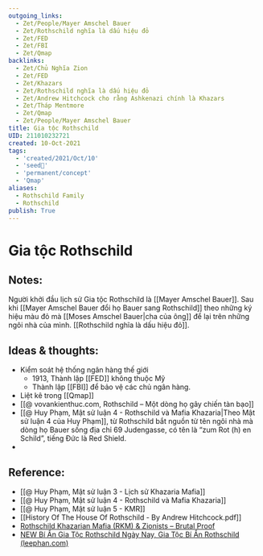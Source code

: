 ```yaml
---
outgoing_links:
  - Zet/People/Mayer Amschel Bauer
  - Zet/Rothschild nghĩa là dấu hiệu đỏ
  - Zet/FED
  - Zet/FBI
  - Zet/Qmap
backlinks:
  - Zet/Chủ Nghĩa Zion
  - Zet/FED
  - Zet/Khazars
  - Zet/Rothschild nghĩa là dấu hiệu đỏ
  - Zet/Andrew Hitchcock cho rằng Ashkenazi chính là Khazars
  - Zet/Tháp Mentmore
  - Zet/Qmap
  - Zet/People/Mayer Amschel Bauer
title: Gia tộc Rothschild
UID: 211010232721
created: 10-Oct-2021
tags:
  - 'created/2021/Oct/10'
  - 'seed🥜'
  - 'permanent/concept'
  - 'Qmap'
aliases:
  - Rothschild Family
  - Rothschild
publish: True
---
```

# Gia tộc Rothschild

## Notes:
Người khởi đầu lịch sử Gia tộc Rothschild là [[Mayer Amschel Bauer]]. Sau khi [[Mayer Amschel Bauer đổi họ Bauer sang Rothschild]] theo những ký hiệu màu đỏ mà [[Moses Amschel Bauer|cha của ông]] để lại trên những ngôi nhà của mình. [[Rothschild nghĩa là dấu hiệu đỏ]].

## Ideas & thoughts:
- Kiểm soát hệ thống ngân hàng thế giới
	- 1913, Thành lập [[FED]] không thuộc Mỹ
	- Thành lập [[FBI]] để bảo vệ các chủ ngân hàng.
- Liệt kê trong [[Qmap]]
- [[@ vovankienthuc.com, Rothschild – Một dòng họ gây chiến tàn bạo]]
- [[@ Huy Phạm, Mật sử luận 4 - Rothschild và Mafia Khazaria|Theo Mật sử luận 4 của Huy Phạm]], từ Rothschild bắt nguồn từ tên ngôi nhà mà dòng họ Bauer sống địa chỉ 69 Judengasse, có tên là “zum Rot (h) en Schild”, tiếng Đức là Red Shield.
- 
## Reference:
- [[@ Huy Phạm, Mật sử luận 3 - Lịch sử Khazaria Mafia]]
- [[@ Huy Phạm, Mật sử luận 4 - Rothschild và Mafia Khazaria]]
- [[@ Huy Phạm, Mật sử luận 5 - KMR]]
- [[History Of The House Of Rothschild - By Andrew Hitchcock.pdf]]
- [Rothschild Khazarian Mafia (RKM) & Zionists – Brutal Proof](https://brutalproof.net/topic/rothschild-khazarian-mafia-rkm-zionists/)
- [NEW Bí Ẩn Gia Tộc Rothschild Ngày Nay, Gia Tộc Bí Ẩn Rothschild (leephan.com)](https://leephan.com/new-bi-an-gia-toc-rothschild-ngay-nay-gia-toc-bi-an-rothschild/)